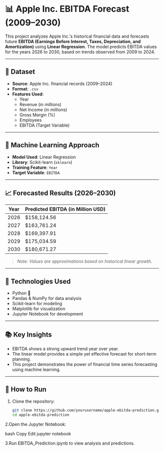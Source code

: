 # 📊 Apple Inc. EBITDA Forecast (2009–2030)

This project analyzes Apple Inc.'s historical financial data and forecasts future **EBITDA (Earnings Before Interest, Taxes, Depreciation, and Amortization)** using **Linear Regression**. The model predicts EBITDA values for the years 2026 to 2030, based on trends observed from 2009 to 2024.

---

## 📁 Dataset

- **Source**: Apple Inc. financial records (2009–2024)
- **Format**: `.csv`
- **Features Used**:
  - Year
  - Revenue (in millions)
  - Net Income (in millions)
  - Gross Margin (%)
  - Employees
  - EBITDA (Target Variable)

---

## 🧠 Machine Learning Approach

- **Model Used**: Linear Regression
- **Library**: Scikit-learn (`sklearn`)
- **Training Feature**: `Year`
- **Target Variable**: `EBITDA`

---

## 📈 Forecasted Results (2026–2030)

| Year | Predicted EBITDA (in Million USD) |
|------|-----------------------------------|
| 2026 | $158,124.56                       |
| 2027 | $163,761.24                       |
| 2028 | $169,397.91                       |
| 2029 | $175,034.59                       |
| 2030 | $180,671.27                       |

> _Note: Values are approximations based on historical linear growth._

---

## 📌 Technologies Used

- Python 🐍
- Pandas & NumPy for data analysis
- Scikit-learn for modeling
- Matplotlib for visualization
- Jupyter Notebook for development

---

## 📚 Key Insights

- EBITDA shows a strong upward trend year over year.
- The linear model provides a simple yet effective forecast for short-term planning.
- This project demonstrates the power of financial time series forecasting using machine learning.

---

## 🚀 How to Run

1. Clone the repository:
   ```bash
   git clone https://github.com/yourusername/apple-ebitda-prediction.git
   cd apple-ebitda-prediction
2.Open the Jupyter Notebook:

bash
Copy
Edit
jupyter notebook

3.Run EBITDA_Prediction.ipynb to view analysis and predictions.
